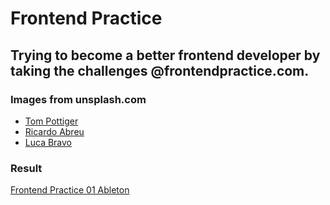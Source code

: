 <h1>Frontend Practice</h1>

<h2>Trying to become a better frontend developer by taking the challenges @frontendpractice.com.</h2>

<h3>Images from unsplash.com</h3>
<ul>
  <li><a href="https://unsplash.com/@tompottiger">Tom Pottiger</a></li>
  <li><a href="https://unsplash.com/@txbrown">Ricardo Abreu</a></li>
  <li><a href="https://unsplash.com/@lucabravo">Luca Bravo</a></li>
</ul>

<h3>Result</h3>
<a href="https://vivi4531.github.io/frontend-practice/">Frontend Practice 01 Ableton</a>
